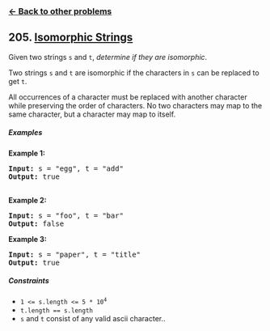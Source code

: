 ### [&#8592; Back to other problems](../../README.md)

## 205. [Isomorphic Strings](https://leetcode.com/problems/isomorphic-strings/)

Given two strings `s` and `t`, *determine if they are isomorphic*.

Two strings `s` and `t` are isomorphic if the characters in `s` can be replaced to get `t`.

All occurrences of a character must be replaced with another character while preserving the order of
characters. No two characters may map to the same character, but a character may map to itself.

##### Examples

**Example 1:**

<pre>
<b>Input:</b> s = "egg", t = "add"
<b>Output:</b> true

</pre>

**Example 2:**

<pre>
<b>Input:</b> s = "foo", t = "bar"
<b>Output:</b> false
</pre>

**Example 3:**

<pre>
<b>Input:</b> s = "paper", t = "title"
<b>Output:</b> true
</pre>

##### Constraints

* <code>1 <= s.length <= 5 * 10<sup>4</sup></code>
* <code>t.length == s.length</code>
* `s` and `t` consist of any valid ascii character..
